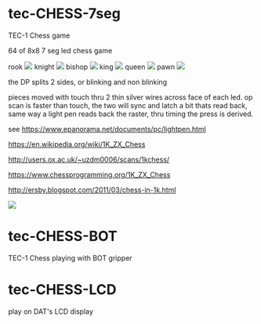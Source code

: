 # tec-CHESS-7seg
TEC-1 Chess game

64 of 8x8 7 seg led chess game

rook ![](https://github.com/SteveJustin1963/tec-CHESS-7seg/blob/master/pics/rook.png)
knight ![](https://github.com/SteveJustin1963/tec-CHESS-7seg/blob/master/pics/knight.png)
bishop ![](https://github.com/SteveJustin1963/tec-CHESS-7seg/blob/master/pics/bishop.png)
king ![](https://github.com/SteveJustin1963/tec-CHESS-7seg/blob/master/pics/king.png)
queen ![](https://github.com/SteveJustin1963/tec-CHESS-7seg/blob/master/pics/queen.png)
pawn ![](https://github.com/SteveJustin1963/tec-CHESS-7seg/blob/master/pics/pawn.png)

the DP splits 2 sides, or blinking and non blinking


pieces moved with touch thru 2 thin silver wires across face of each led. op scan is faster than touch, the two will sync and latch a bit thats read back, same way a light pen reads back the raster, thru timing the press is derived.

see https://www.epanorama.net/documents/pc/lightpen.html


https://en.wikipedia.org/wiki/1K_ZX_Chess

http://users.ox.ac.uk/~uzdm0006/scans/1kchess/

https://www.chessprogramming.org/1K_ZX_Chess

http://ersby.blogspot.com/2011/03/chess-in-1k.html


![](https://github.com/SteveJustin1963/tec-CHESS-7seg/blob/master/pics/chess-bd.png)

# tec-CHESS-BOT
TEC-1 Chess playing with BOT gripper 


# tec-CHESS-LCD 
play on DAT's LCD display


